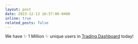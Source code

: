 ```yaml
---
layout: post
date: 2023-12-13 16:57:00-0400
inline: true
related_posts: false
---
```


We have :sparkles: 1 Million :sparkles: unique users in [Trading Dashboard](https://www.fidelity.com/trading/trading-dashboard) today!